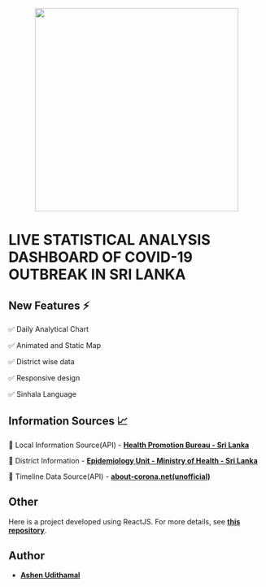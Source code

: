 <p align="center"><a href="https://covid-sl.netlify.app" target="_blank"><img src="https://covid-sl.netlify.app/assets/img/advetiement.jpg" width="400"></a></p>

# LIVE STATISTICAL ANALYSIS DASHBOARD OF COVID-19 OUTBREAK IN SRI LANKA

## New Features ⚡

✅ Daily Analytical Chart

✅ Animated and Static Map

✅ District wise data

✅ Responsive design

✅ Sinhala Language

## Information Sources 📈

🔷 Local Information Source(API) - **[Health Promotion Bureau - Sri Lanka](https://www.hpb.health.gov.lk/)**

🔷 District Information - **[Epidemiology Unit - Ministry of Health - Sri Lanka](https://www.epid.gov.lk/web/)**

🔷 Timeline Data Source(API) - **[about-corona.net(unofficial)](https://about-corona.net/)**

## Other

Here is a project developed using ReactJS. For more details, see **[this repository](https://github.com/ashenud/covid-sl-react)**.

## Author

* **[Ashen Udithamal](https://www.linkedin.com/in/ashenud/)**

